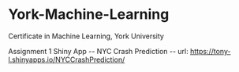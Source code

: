 # York-Machine-Learning
Certificate in Machine Learning, York University

Assignment 1 Shiny App -- NYC Crash Prediction -- url: https://tony-l.shinyapps.io/NYCCrashPrediction/
